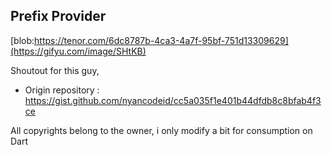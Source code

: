 ## Prefix Provider

[blob:https://tenor.com/6dc8787b-4ca3-4a7f-95bf-751d13309629](https://gifyu.com/image/SHtKB)

Shoutout for this guy,
* Origin repository : https://gist.github.com/nyancodeid/cc5a035f1e401b44dfdb8c8bfab4f3ce

All copyrights belong to the owner, i only modify a bit for consumption on Dart
